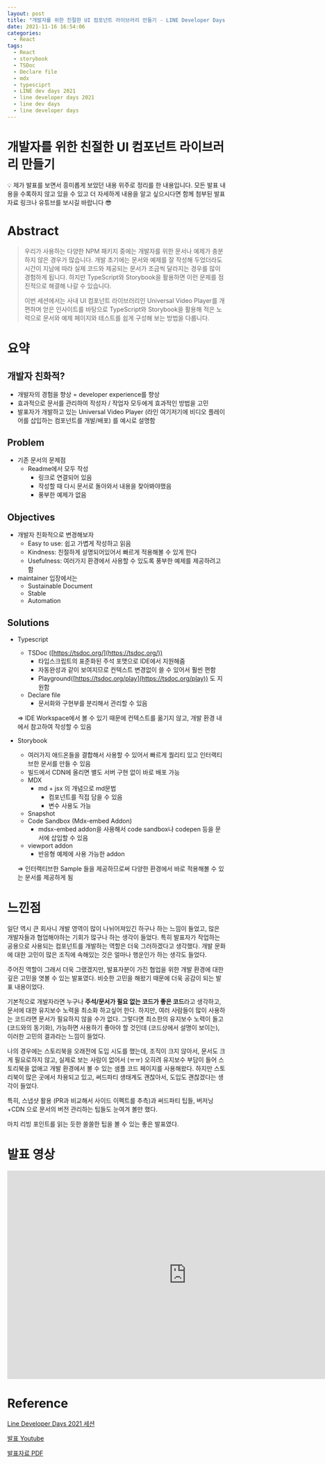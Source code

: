 ```yaml
---
layout: post
title: "개발자를 위한 친절한 UI 컴포넌트 라이브러리 만들기 - LINE Developer Days 2021 요약"
date: 2021-11-16 16:54:06
categories:
  - React
tags:
  - React
  - storybook
  - TSDoc
  - Declare file
  - mdx
  - typesciprt
  - LINE dev days 2021
  - line developer days 2021
  - line dev days
  - line developer days
---
```


# 개발자를 위한 친절한 UI 컴포넌트 라이브러리 만들기

<aside>
💡 제가 발표를 보면서 흥미롭게 보았던 내용 위주로 정리를 한 내용입니다. 모든 발표 내용을 수록하지 않고 있을 수 있고 더 자세하게 내용을 알고 싶으시다면 함께 첨부된 발표자료 링크나 유튜브를 보시길 바랍니다 😎

</aside>

# Abstract

> 우리가 사용하는 다양한 NPM 패키지 중에는 개발자를 위한 문서나 예제가 충분하지 않은 경우가 많습니다. 개발 초기에는 문서와 예제를 잘 작성해 두었더라도 시간이 지남에 따라 실제 코드와 제공되는 문서가 조금씩 달라지는 경우를 많이 경험하게 됩니다. 하지만 TypeScript와 Storybook을 활용하면 이런 문제를 점진적으로 해결해 나갈 수 있습니다.
> 
> 
> 이번 세션에서는 사내 UI 컴포넌트 라이브러리인 Universal Video Player를 개편하며 얻은 인사이트를 바탕으로 TypeScript와  Storybook을 활용해 적은 노력으로 문서와 예제 페이지와 테스트를 쉽게 구성해 보는 방법을 다룹니다.
> 

# 요약

## 개발자 친화적?

- 개발자의 경험을 향상 = developer experience를 향상
- 효과적으로 문서를 관리하여 작성자 / 작업자 모두에게 효과적인 방법을 고민
- 발표자가 개발하고 있는 Universal Video Player (라인 여기저기에 비디오 플레이어를 삽입하는 컴포넌트를 개발/배포) 를 예시로 설명함

## Problem

- 기존 문서의 문제점
    - Readme에서 모두 작성
        - 링크로 연결되어 있음
        - 작성할 때 다시 문서로 돌아와서 내용을 찾아봐야했음
        - 풍부한 예제가 없음

## Objectives

- 개발자 친화적으로 변경해보자
    - Easy to use: 쉽고 가볍게 작성하고 읽음
    - Kindness: 친절하게 설명되어있어서 빠르게 적용해볼 수 있게 한다
    - Usefulness: 여러가지 환경에서 사용할 수 있도록 풍부한 예제를 제공하려고 함
- maintainer 입장에서는
    - Sustainable Document
    - Stable
    - Automation

## Solutions

- Typescript
    - TSDoc ([https://tsdoc.org/](https://tsdoc.org/))
        - 타입스크립트의 표준화된 주석 포맷으로 IDE에서 지원해줌
        - 자동완성과 같이 보여지므로 컨텍스트 변경없이 쓸 수 있어서 훨씬 편함
        - Playground([https://tsdoc.org/play](https://tsdoc.org/play)) 도 지원함
    - Declare file
        - 문서화와 구현부를 분리해서 관리할 수 있음
    
    ⇒ IDE Workspace에서 볼 수 있기 때문에 컨텍스트를 옮기지 않고, 개발 환경 내에서 참고하여 작성할 수 있음
    
- Storybook
    - 여러가지 애드온들을 결합해서 사용할 수 있어서 빠르게 퀄리티 있고 인터랙티브한 문서를 만들 수 있음
    - 빌드에서 CDN에 올리면 별도 서버 구현 없이 바로 배포 가능
    - MDX
        - md + jsx 의 개념으로 md문법
            - 컴포넌트를 직접 담을 수 있음
            - 변수 사용도 가능
    - Snapshot
    - Code Sandbox (Mdx-embed Addon)
        - mdsx-embed addon을 사용해서 code sandbox나 codepen 등을 문서에 삽입할 수 있음
    - viewport addon
        - 반응형 예제에 사용 가능한 addon
    
    ⇒ 인터랙티브한 Sample 들을 제공하므로써 다양한 환경에서 바로 적용해볼 수 있는 문서를 제공하게 됨
    

# 느낀점

일단 역시 큰 회사니 개발 영역이 많이 나뉘어져있긴 하구나 하는 느낌이 들었고, 많은 개발자들과 협업해야하는 기회가 많구나 하는 생각이 들었다. 특히 발표자가 작업하는 공용으로 사용되는 컴포넌트를 개발하는 역할은 더욱 그러하겠다고 생각했다. 개발 문화에 대한 고민이 많은 조직에 속해있는 것은 얼마나 행운인가 하는 생각도 들었다.

주어진 역할이 그래서 더욱 그랬겠지만, 발표자분이 가진 협업을 위한 개발 환경에 대한 깊은 고민을 엿볼 수 있는 발표였다. 비슷한 고민을 해왔기 때문에 더욱 공감이 되는 발표 내용이었다.

기본적으로 개발자라면 누구나 **주석/문서가 필요 없는 코드가 좋은 코드**라고 생각하고, 문서에 대한 유지보수 노력을 최소화 하고싶어 한다. 하지만, 여러 사람들이 많이 사용하는 코드라면 문서가 필요하지 않을 수가 없다. 그렇다면 최소한의 유지보수 노력이 들고 (코드와의 동기화), 가능하면 사용하기 좋아야 할 것인데 (코드상에서 설명이 보이는), 이러한 고민의 결과라는 느낌이 들었다.

나의 경우에는 스토리북을 오래전에 도입 시도를 했는데, 조직이 크지 않아서, 문서도 크게 필요로하지 않고, 실제로 보는 사람이 없어서 (ㅠㅠ) 오히려 유지보수 부담이 들어 스토리북을 없애고 개발 환경에서 볼 수 있는 샘플 코드 페이지를 사용해왔다. 하지만 스토리북이 많은 곳에서 차용되고 있고, 써드파티 생태계도 괜찮아서, 도입도 괜찮겠다는 생각이 들었다.

특히, 스냅샷 활용 (PR과 비교해서 사이드 이펙트를 추측)과 써드파티 팁들, 버저닝+CDN 으로 문서의 버전 관리하는 팁들도 눈여겨 볼만 했다.

마치 리빙 포인트를 읽는 듯한 쏠쏠한 팁을 볼 수 있는 좋은 발표였다.

# 발표 영상

<iframe width="824" height="480" src="https://www.youtube.com/embed/xQOpjychnwQ" title="YouTube video player" frameborder="0" allow="accelerometer; autoplay; clipboard-write; encrypted-media; gyroscope; picture-in-picture" allowfullscreen></iframe>

# Reference

[Line Developer Days 2021 세션](https://linedevday.linecorp.com/2021/ko/sessions/100/)

[발표 Youtube](https://www.youtube.com/watch?v=jJ6MqAbsDc8)

[발표자료 PDF](https://speakerdeck.com/line_devday2021/how-we-made-a-developer-friendly-ui-component-library)